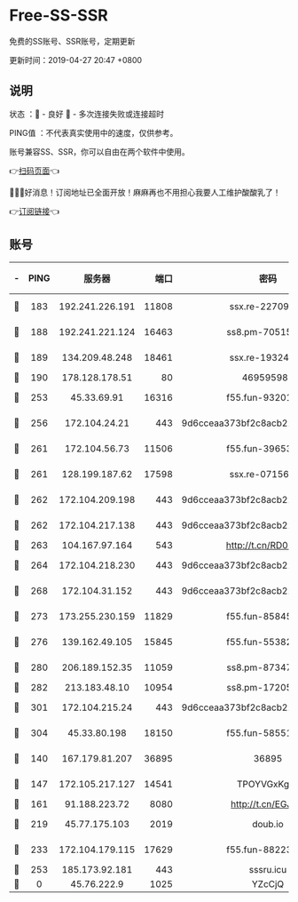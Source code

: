 # Free-SS-SSR

免费的SS账号、SSR账号，定期更新

更新时间：2019-04-27 20:47 +0800

## 说明

状态     ：🙂 - 良好 🙁 - 多次连接失败或连接超时

PING值   ：不代表真实使用中的速度，仅供参考。

账号兼容SS、SSR，你可以自由在两个软件中使用。

👉[扫码页面](https://liesauer.github.io/Free-SS-SSR/)👈

🎉🎉🎉好消息！订阅地址已全面开放！麻麻再也不用担心我要人工维护酸酸乳了！

👉[订阅链接](https://www.liesauer.net/yogurt/subscribe?ACCESS_TOKEN=DAYxR3mMaZAsaqUb)👈

## 账号

|-|PING|服务器|端口|密码|加密方式|区域|
|:----:|:----:|:-----:|-----:|:----:|:----:|:----:|
|🙂|183|192.241.226.191|11808|ssx.re-22709690|aes-256-cfb|US|
|🙂|188|192.241.221.124|16463|ss8.pm-70515178|aes-256-cfb|US|
|🙂|189|134.209.48.248|18461|ssx.re-19324326|aes-256-cfb|US|
|🙂|190|178.128.178.51|80|469595985|chacha20|US|
|🙂|253|45.33.69.91|16316|f55.fun-93201078|aes-256-cfb|US|
|🙂|256|172.104.24.21|443|9d6cceaa373bf2c8acb22e60b6a58be6|aes-256-cfb|US|
|🙂|261|172.104.56.73|11506|f55.fun-39653109|aes-256-cfb|SG|
|🙂|261|128.199.187.62|17598|ssx.re-07156237|aes-256-cfb|SG|
|🙂|262|172.104.209.198|443|9d6cceaa373bf2c8acb22e60b6a58be6|aes-256-cfb|US|
|🙂|262|172.104.217.138|443|9d6cceaa373bf2c8acb22e60b6a58be6|aes-256-cfb|US|
|🙂|263|104.167.97.164|543|http://t.cn/RD0D7sx|rc4-md5|CA|
|🙂|264|172.104.218.230|443|9d6cceaa373bf2c8acb22e60b6a58be6|aes-256-cfb|US|
|🙂|268|172.104.31.152|443|9d6cceaa373bf2c8acb22e60b6a58be6|aes-256-cfb|US|
|🙂|273|173.255.230.159|11829|f55.fun-85845471|aes-256-cfb|US|
|🙂|276|139.162.49.105|15845|f55.fun-55382148|aes-256-cfb|SG|
|🙂|280|206.189.152.35|11059|ss8.pm-87347385|aes-256-cfb|SG|
|🙂|282|213.183.48.10|10954|ss8.pm-17205856|rc4-md5|RU|
|🙂|301|172.104.215.24|443|9d6cceaa373bf2c8acb22e60b6a58be6|aes-256-cfb|US|
|🙂|304|45.33.80.198|18150|f55.fun-58551932|aes-256-cfb|US|
|🙂|140|167.179.81.207|36895|36895|aes-256-cfb|JP|
|🙂|147|172.105.217.127|14541|TPOYVGxKglpi|aes-256-cfb|JP|
|🙂|161|91.188.223.72|8080|http://t.cn/EGJIyrl|rc4-md5|RU|
|🙂|219|45.77.175.103|2019|doub.io|aes-128-ctr|SG|
|🙂|233|172.104.179.115|17629|f55.fun-88223816|aes-256-cfb|SG|
|🙂|253|185.173.92.181|443|sssru.icu|rc4-md5|RU|
|🙁|0|45.76.222.9|1025|YZcCjQ|rc4-md5|JP|
